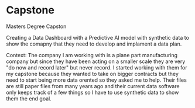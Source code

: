 # Capstone
Masters Degree Capston

Creating a Data Dashboard with a Predictive AI model with synthetic data to show the comapny that they need to develop and implament a data plan.

Context:
The company I am working with is a plane part manufacturing company but since they have been acting on a smaller scale they are very "do now and record later" but never record. I started working with them for my capstone because they wanted to take on bigger contracts but they need to start being more data orented so they asked me to help. Their files are still paper files from many years ago and their current data software only keeps track of a few things so I have to use synthetic data to show them the end goal.
